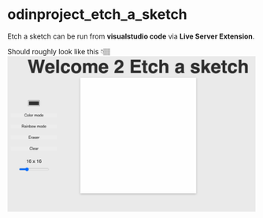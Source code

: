 # odinproject_etch_a_sketch

Etch a sketch can be run from <b>visualstudio code</b> via <b>Live Server Extension</b>.

Should roughly look like this 👇🏽
![Etch a sketch](etch-a-sketch.png)
